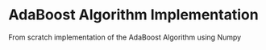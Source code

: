 # AdaBoost Algorithm Implementation
From scratch implementation of the AdaBoost Algorithm using Numpy
